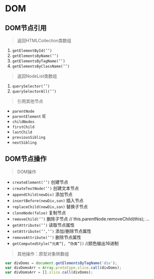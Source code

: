 # DOM

## DOM节点引用

> 返回HTMLCollection类数组

1. ```getElementById(’’)```
2. ```getElementsByName(’’)```
3. ```getElementsByTagName(’’)```
4. ```getElementsByClassName(’’)```

> 返回NodeList类数组

1. ```querySelector(’’)```
2. ```querySelectorAll(’’)```

> 引用其他节点

- ```parentNode```
- ```parentElement``` IE
- ```childNodes```
- ```firstChild```
- ```lastChild```
- ```previousSibling```
- ```nextSibling```

## DOM节点操作

> DOM操作

- ```createElement(’’)``` 创建节点
- ```createTextNode(’’)``` 创建文本节点
- ```appendChild(newDiv)``` 添加节点
- ```insertBefore(newDiv,son)``` 插入节点
- ```replaceChild(newDiv,son)``` 替换子节点
- ```cloneNode(false)``` 复制节点
- ```removeChild(’’)``` 删除子节点 // this.parentNode.removeChild(this); …
- ```getAttribute(’’)``` 读取节点属性
- ```setAttribute(’‘,’’)``` 添加/删除节点属性
- ```removeAttribute(’’)``` 删除节点属性
- ```getComputedStyle(“元素”[, “伪类”])``` //颜色输出16进制

> 其他操作：原型对象转数组

```javascript
var divDoms = document.getElementsByTagName('div');
var divDomsArr = Array.prototype.slice.call(divDoms);
var divDomsArr = [].slice.call(divDoms);
```